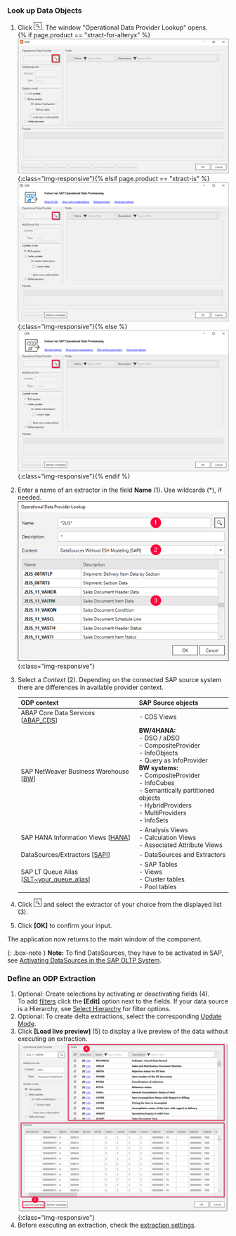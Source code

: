 ### Look up Data Objects
1. Click ![magnifying-glass](/img/content/icons/magnifying-glass.png). The window "Operational Data Provider Lookup" opens.<br>
{% if page.product == "xtract-for-alteryx" %}![Lookup](/img/content/xfa/odp-lookup.png){:class="img-responsive"}{% elsif page.product == "xtract-is" %}![Lookup](/img/content/xis/odp-lookup.png){:class="img-responsive"}{% else %}![Lookup](/img/content/xu/odp-lookup.png){:class="img-responsive"}{% endif %}
2. Enter a name of an extractor in the field **Name** (1). Use wildcards (*), if needed.
![Datasource Sales Document Item Data (2LIS_11_VAITM)](/img/content/odp/odp-datasource-2lis-11-vaitm-01.png){:class="img-responsive"}
3. Select a *Context* (2). Depending on the connected SAP source system there are differences in available provider context.
	
	ODP context | SAP Source objects |
	------------ |------------ |
	ABAP Core Data Services [[ABAP_CDS](./odp-abap-cds-views)]|- CDS Views |
	SAP NetWeaver Business Warehouse [[BW](./odp-bw-infoproviders)] |**BW/4HANA:**<br> - DSO / aDSO<br> - CompositeProvider<br> - InfoObjects <br> - Query as InfoProvider<br> **BW systems:**<br> - CompositeProvider<br> - InfoCubes<br> - Semantically partitioned objects<br> - HybridProviders<br> - MultiProviders<br> - InfoSets |
	SAP HANA Information Views [[HANA](./odp-hana-views)] | - Analysis Views<br> - Calculation Views<br> - Associated Attribute Views |
	DataSources/Extractors [[SAPI](./odp-extractors)] | - DataSources and Extractors |
	SAP LT Queue Alias [[SLT~your_queue_alias](./odp-slt-server)] | - SAP Tables<br> - Views<br> - Cluster tables<br> - Pool tables |
4. Click ![magnifying-glass](/img/content/icons/magnifying-glass.png) and select the extractor of your choice from the displayed list (3).
5. Click **[OK]** to confirm your input.

The application now returns to the main window of the component.

{: .box-note }
**Note:** To find DataSources, they have to be activated in SAP, see [Activating DataSources in the SAP OLTP System](https://kb.theobald-software.com/sap/activating-datasource-in-the-SAP-OLTP-System).


### Define an ODP Extraction
1. Optional: Create selections by activating or deactivating fields (4). <br>
To add [filters](#selections-and-filters) click the **[Edit]** option next to the fields. 
If your data source is a Hierarchy, see [Select Hierarchy](./odp-extractors#hierarchies) for filter options.
2. Optional: To create delta extractions, select the corresponding [Update Mode](#update-mode).
3. Click **[Load live preview]** (5) to display a live preview of the data without executing an extraction.
![Datasource Preview](/img/content/odp/odp-datasource-2lis-11-vaitm-02-preview.png){:class="img-responsive"}
4. Before executing an extraction, check the [extraction settings](./odp-settings).

